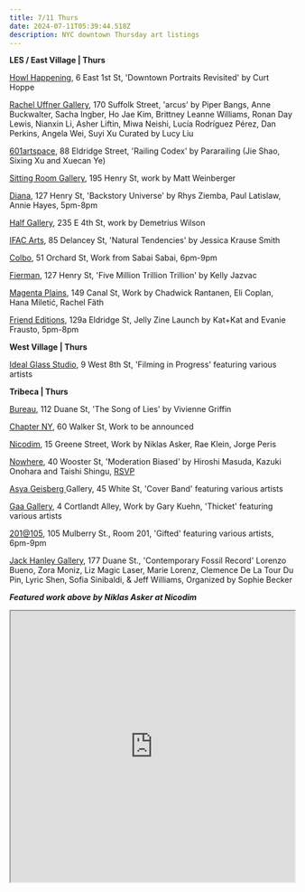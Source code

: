 ```yaml
---
title: 7/11 Thurs
date: 2024-07-11T05:39:44.518Z
description: NYC downtown Thursday art listings
---
```

**L﻿ES /  East Village | Thurs**

[Howl Happening](https://www.howlarts.org/event/curt-hoppe-downtown-revisited/), 6 East 1st St, 'Downtown Portraits Revisited' by Curt Hoppe

[Rachel Uffner Gallery](https://racheluffnergallery.com/exhibitions/150-arcus/), 170 Suffolk Street, 'arcus' by Piper Bangs, Anne Buckwalter, Sacha Ingber, Ho Jae Kim, Brittney Leanne Williams, Ronan Day Lewis, Nianxin Li, Asher Liftin, Miwa Neishi, Lucía Rodríguez Pérez, Dan Perkins, Angela Wei, Suyi Xu Curated by Lucy Liu

[601artspace](https://601artspace.org/), 88 Eldridge Street, 'Railing Codex' by Pararailing (Jie Shao, Sixing Xu and Xuecan Ye)

[Sitting Room Gallery](https://www.instagram.com/sittingroomgallery), 195 Henry St, work by Matt Weinberger

[Diana](https://www.kipnz.com/backstory-universe), 127 Henry St, 'Backstory Universe' by Rhys Ziemba, Paul Latislaw, Annie Hayes, 5pm-8pm

[Half Gallery](https://halfgallery.com/), 235 E 4th St, work by Demetrius Wilson

[IFAC Arts](http://www.instagram.com/ifacarts), 85 Delancey St, 'Natural Tendencies' by Jessica Krause Smith

[Colbo](https://www.instagram.com/colbo.nyc), 51 Orchard St, Work from Sabai Sabai, 6pm-9pm

[Fierman](https://fierman.nyc/), 127 Henry St, 'Five Million Trillion Trillion' by Kelly Jazvac

[Magenta Plains](https://magentaplains.com/exhibitions/chadwick-eli-hana-rachel), 149 Canal St, Work by Chadwick Rantanen, Eli Coplan, Hana Miletić, Rachel Fäth

[Friend Editions](https://www.instagram.com/friendeditions), 129a Eldridge St, Jelly Zine Launch by Kat+Kat and Evanie Frausto, 5pm-8pm

**W﻿est Village | Thurs**

[Ideal Glass Studio](https://www.instagram.com/idealglass_studios), 9 West 8th St, 'Filming in Progress' featuring various artists

**T﻿ribeca | Thurs**

[Bureau](https://bureau-inc.com/), 112 Duane St, 'The Song of Lies' by Vivienne Griffin

[Chapter NY](https://chapter-ny.com/), 60 Walker St, Work to be announced

[Nicodim](https://www.nicodimgallery.com/), 15 Greene Street, Work by Niklas Asker, Rae Klein, Jorge Peris

[Nowhere](https://www.nowhere-nyc.com/exhibitions/moderation-biased), 40 Wooster St, 'Moderation Biased' by Hiroshi Masuda, Kazuki Onohara and Taishi Shingu, [RSVP ](https://www.eventbrite.com/e/moderation-biased-opening-reception-tickets-926125354867)

[Asya Geisberg ](https://www.asyageisberggallery.com/exhibitions/cover-band)Gallery, 45 White St, 'Cover Band' featuring various artists

[Gaa Gallery](https://www.gaa-gallery.com/), 4 Cortlandt Alley, Work by Gary Kuehn, 'Thicket' featuring various artists

[201@105](https://www.201at105.com/), 105 Mulberry St., Room 201, 'Gifted' featuring various artists, 6pm-9pm

[Jack Hanley Gallery](https://www.jackhanley.com/), 177 Duane St., 'Contemporary Fossil Record' Lorenzo Bueno, Zora Moniz, Liz Magic Laser, Marie Lorenz, Clemence De La Tour Du Pin, Lyric Shen, Sofia Sinibaldi, & Jeff Williams, Organized by Sophie Becker



***F﻿eatured work above by Niklas Asker at Nicodim***

<iframe src="https://www.google.com/maps/d/u/1/embed?mid=1IE5W0X1NcTr42kPhoLX1r9bVjU6pwOY&ehbc=2E312F" width="100%" height="480"></iframe>
